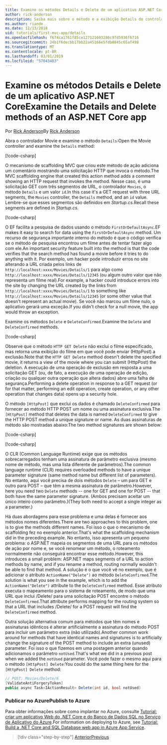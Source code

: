 ```yaml
---
title: Examine os métodos Details e Delete de um aplicativo ASP.NET Core
author: rick-anderson
description: Saiba mais sobre o método e a exibição Details do controlador em um aplicativo ASP.NET Core MVC básico.
ms.author: riande
ms.date: 12/13/2018
uid: tutorials/first-mvc-app/details
ms.openlocfilehash: f674ca1761f85ce127121603286c97d5936f6716
ms.sourcegitcommit: 24b1f6decbb17bb22a45166e5fdb0845c65af498
ms.translationtype: MT
ms.contentlocale: pt-BR
ms.lasthandoff: 03/01/2019
ms.locfileid: "57043403"
---
```

# <a name="examine-the-details-and-delete-methods-of-an-aspnet-core-app"></a><span data-ttu-id="2e31b-103">Examine os métodos Details e Delete de um aplicativo ASP.NET Core</span><span class="sxs-lookup"><span data-stu-id="2e31b-103">Examine the Details and Delete methods of an ASP.NET Core app</span></span>

<span data-ttu-id="2e31b-104">Por [Rick Anderson](https://twitter.com/RickAndMSFT)</span><span class="sxs-lookup"><span data-stu-id="2e31b-104">By [Rick Anderson](https://twitter.com/RickAndMSFT)</span></span>

<span data-ttu-id="2e31b-105">Abra o controlador Movie e examine o método `Details`:</span><span class="sxs-lookup"><span data-stu-id="2e31b-105">Open the Movie controller and examine the `Details` method:</span></span>

[!code-csharp[](start-mvc/sample/MvcMovie22/Controllers/MoviesController.cs?name=snippet_details)]

<span data-ttu-id="2e31b-106">O mecanismo de scaffolding MVC que criou este método de ação adiciona um comentário mostrando uma solicitação HTTP que invoca o método.</span><span class="sxs-lookup"><span data-stu-id="2e31b-106">The MVC scaffolding engine that created this action method adds a comment showing an HTTP request that invokes the method.</span></span> <span data-ttu-id="2e31b-107">Nesse caso, é uma solicitação GET com três segmentos de URL, o controlador `Movies`, o método `Details` e um valor `id`.</span><span class="sxs-lookup"><span data-stu-id="2e31b-107">In this case it's a GET request with three URL segments, the `Movies` controller, the `Details` method, and an `id` value.</span></span> <span data-ttu-id="2e31b-108">Lembre-se que esses segmentos são definidos em *Startup.cs*.</span><span class="sxs-lookup"><span data-stu-id="2e31b-108">Recall these segments are defined in *Startup.cs*.</span></span>

[!code-csharp[](start-mvc/sample/MvcMovie/Startup.cs?highlight=5&name=snippet_1)]

<span data-ttu-id="2e31b-109">O EF facilita a pesquisa de dados usando o método `FirstOrDefaultAsync`.</span><span class="sxs-lookup"><span data-stu-id="2e31b-109">EF makes it easy to search for data using the `FirstOrDefaultAsync` method.</span></span> <span data-ttu-id="2e31b-110">Um recurso de segurança importante interno do método é que o código verifica se o método de pesquisa encontrou um filme antes de tentar fazer algo com ele.</span><span class="sxs-lookup"><span data-stu-id="2e31b-110">An important security feature built into the method is that the code verifies that the search method has found a movie before it tries to do anything with it.</span></span> <span data-ttu-id="2e31b-111">Por exemplo, um hacker pode introduzir erros no site alterando a URL criada pelos links de `http://localhost:xxxx/Movies/Details/1` para algo como `http://localhost:xxxx/Movies/Details/12345` (ou algum outro valor que não representa um filme real).</span><span class="sxs-lookup"><span data-stu-id="2e31b-111">For example, a hacker could introduce errors into the site by changing the URL created by the links from `http://localhost:xxxx/Movies/Details/1` to something like  `http://localhost:xxxx/Movies/Details/12345` (or some other value that doesn't represent an actual movie).</span></span> <span data-ttu-id="2e31b-112">Se você não marcou um filme nulo, o aplicativo gerará uma exceção.</span><span class="sxs-lookup"><span data-stu-id="2e31b-112">If you didn't check for a null movie, the app would throw an exception.</span></span>

<span data-ttu-id="2e31b-113">Examine os métodos `Delete` e `DeleteConfirmed`.</span><span class="sxs-lookup"><span data-stu-id="2e31b-113">Examine the `Delete` and `DeleteConfirmed` methods.</span></span>

[!code-csharp[](start-mvc/sample/MvcMovie22/Controllers/MoviesController.cs?name=snippet_delete)]

<span data-ttu-id="2e31b-114">Observe que o método `HTTP GET Delete` não exclui o filme especificado, mas retorna uma exibição do filme em que você pode enviar (HttpPost) a exclusão.</span><span class="sxs-lookup"><span data-stu-id="2e31b-114">Note that the `HTTP GET Delete` method doesn't delete the specified movie, it returns a view of the movie where you can submit (HttpPost) the deletion.</span></span> <span data-ttu-id="2e31b-115">A execução de uma operação de exclusão em resposta a uma solicitação GET (ou, de fato, a execução de uma operação de edição, criação ou qualquer outra operação que altera dados) abre uma falha de segurança.</span><span class="sxs-lookup"><span data-stu-id="2e31b-115">Performing a delete operation in response to a GET request (or for that matter, performing an edit operation, create operation, or any other operation that changes data) opens up a security hole.</span></span>

<span data-ttu-id="2e31b-116">O método `[HttpPost]` que exclui os dados é chamado `DeleteConfirmed` para fornecer ao método HTTP POST um nome ou uma assinatura exclusiva.</span><span class="sxs-lookup"><span data-stu-id="2e31b-116">The `[HttpPost]` method that deletes the data is named `DeleteConfirmed` to give the HTTP POST method a unique signature or name.</span></span> <span data-ttu-id="2e31b-117">As duas assinaturas de método são mostradas abaixo:</span><span class="sxs-lookup"><span data-stu-id="2e31b-117">The two method signatures are shown below:</span></span>

[!code-csharp[](start-mvc/sample/MvcMovie/Controllers/MoviesController.cs?name=snippet_delete2)]

[!code-csharp[](start-mvc/sample/MvcMovie/Controllers/MoviesController.cs?name=snippet_delete3)]

<span data-ttu-id="2e31b-118">O CLR (Common Language Runtime) exige que os métodos sobrecarregados tenham uma assinatura de parâmetro exclusiva (mesmo nome de método, mas uma lista diferente de parâmetros).</span><span class="sxs-lookup"><span data-stu-id="2e31b-118">The common language runtime (CLR) requires overloaded methods to have a unique parameter signature (same method name but different list of parameters).</span></span> <span data-ttu-id="2e31b-119">No entanto, aqui você precisa de dois métodos `Delete` – um para GET e outro para POST – que têm a mesma assinatura de parâmetro.</span><span class="sxs-lookup"><span data-stu-id="2e31b-119">However, here you need two `Delete` methods -- one for GET and one for POST -- that both have the same parameter signature.</span></span> <span data-ttu-id="2e31b-120">(Ambos precisam aceitar um único inteiro como parâmetro.)</span><span class="sxs-lookup"><span data-stu-id="2e31b-120">(They both need to accept a single integer as a parameter.)</span></span>

<span data-ttu-id="2e31b-121">Há duas abordagens para esse problema e uma delas é fornecer aos métodos nomes diferentes.</span><span class="sxs-lookup"><span data-stu-id="2e31b-121">There are two approaches to this problem, one is to give the methods different names.</span></span> <span data-ttu-id="2e31b-122">Foi isso o que o mecanismo de scaffolding fez no exemplo anterior.</span><span class="sxs-lookup"><span data-stu-id="2e31b-122">That's what the scaffolding mechanism did in the preceding example.</span></span> <span data-ttu-id="2e31b-123">No entanto, isso apresenta um pequeno problema: o ASP.NET mapeia os segmentos de uma URL para os métodos de ação por nome e, se você renomear um método, o roteamento normalmente não conseguirá encontrar esse método.</span><span class="sxs-lookup"><span data-stu-id="2e31b-123">However, this introduces a small problem: ASP.NET maps segments of a URL to action methods by name, and if you rename a method, routing normally wouldn't be able to find that method.</span></span> <span data-ttu-id="2e31b-124">A solução é o que você vê no exemplo, que é adicionar o atributo `ActionName("Delete")` ao método `DeleteConfirmed`.</span><span class="sxs-lookup"><span data-stu-id="2e31b-124">The solution is what you see in the example, which is to add the `ActionName("Delete")` attribute to the `DeleteConfirmed` method.</span></span> <span data-ttu-id="2e31b-125">Esse atributo executa o mapeamento para o sistema de roteamento, de modo que uma URL que inclui /Delete/ para uma solicitação POST encontre o método `DeleteConfirmed`.</span><span class="sxs-lookup"><span data-stu-id="2e31b-125">That attribute performs mapping for the routing system so that a URL that includes /Delete/ for a POST request will find the `DeleteConfirmed` method.</span></span>

<span data-ttu-id="2e31b-126">Outra solução alternativa comum para métodos que têm nomes e assinaturas idênticos é alterar artificialmente a assinatura do método POST para incluir um parâmetro extra (não utilizado).</span><span class="sxs-lookup"><span data-stu-id="2e31b-126">Another common work around for methods that have identical names and signatures is to artificially change the signature of the POST method to include an extra (unused) parameter.</span></span> <span data-ttu-id="2e31b-127">Foi isso o que fizemos em uma postagem anterior quando adicionamos o parâmetro `notUsed`.</span><span class="sxs-lookup"><span data-stu-id="2e31b-127">That's what we did in a previous post when we added the `notUsed` parameter.</span></span> <span data-ttu-id="2e31b-128">Você pode fazer o mesmo aqui para o método `[HttpPost] Delete`:</span><span class="sxs-lookup"><span data-stu-id="2e31b-128">You could do the same thing here for the `[HttpPost] Delete` method:</span></span>

```csharp
// POST: Movies/Delete/6
[ValidateAntiForgeryToken]
public async Task<IActionResult> Delete(int id, bool notUsed)
```

### <a name="publish-to-azure"></a><span data-ttu-id="2e31b-129">Publicar no Azure</span><span class="sxs-lookup"><span data-stu-id="2e31b-129">Publish to Azure</span></span>

<span data-ttu-id="2e31b-130">Para obter informações sobre como implantar no Azure, consulte [Tutorial: criar um aplicativo Web do .NET Core e do Banco de Dados SQL no Serviço de Aplicativo do Azure](/azure/app-service/app-service-web-tutorial-dotnetcore-sqldb).</span><span class="sxs-lookup"><span data-stu-id="2e31b-130">For information on deploying to Azure, see [Tutorial: Build a .NET Core and SQL Database web app in Azure App Service](/azure/app-service/app-service-web-tutorial-dotnetcore-sqldb).</span></span>

> [!div class="step-by-step"]
> [<span data-ttu-id="2e31b-131">Anterior</span><span class="sxs-lookup"><span data-stu-id="2e31b-131">Previous</span></span>](validation.md)
